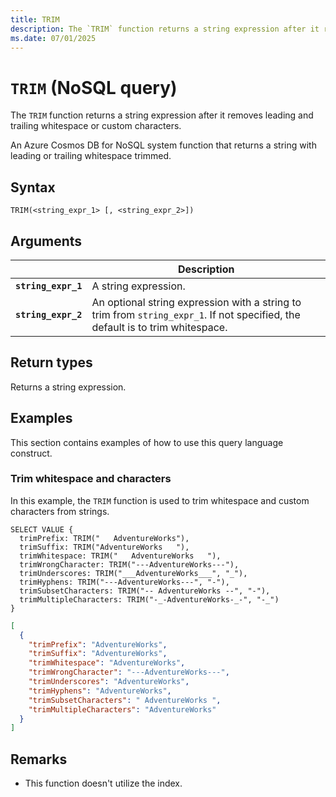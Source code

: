 ```yaml
---
title: TRIM
description: The `TRIM` function returns a string expression after it removes leading and trailing whitespace or custom characters.
ms.date: 07/01/2025
---
```


# `TRIM` (NoSQL query)

The `TRIM` function returns a string expression after it removes leading and trailing whitespace or custom characters.

An Azure Cosmos DB for NoSQL system function that returns a string with leading or trailing whitespace trimmed.

## Syntax

```nosql
TRIM(<string_expr_1> [, <string_expr_2>])
```

## Arguments

| | Description |
| --- | --- |
| **`string_expr_1`** | A string expression. |
| **`string_expr_2`** | An optional string expression with a string to trim from `string_expr_1`. If not specified, the default is to trim whitespace. |

## Return types

Returns a string expression.

## Examples

This section contains examples of how to use this query language construct.

### Trim whitespace and characters

In this example, the `TRIM` function is used to trim whitespace and custom characters from strings.

```nosql
SELECT VALUE {
  trimPrefix: TRIM("   AdventureWorks"),
  trimSuffix: TRIM("AdventureWorks   "),
  trimWhitespace: TRIM("   AdventureWorks   "),
  trimWrongCharacter: TRIM("---AdventureWorks---"),
  trimUnderscores: TRIM("___AdventureWorks___", "_"),
  trimHyphens: TRIM("---AdventureWorks---", "-"),
  trimSubsetCharacters: TRIM("-- AdventureWorks --", "-"),
  trimMultipleCharacters: TRIM("-_-AdventureWorks-_-", "-_")
}
```

```json
[
  {
    "trimPrefix": "AdventureWorks",
    "trimSuffix": "AdventureWorks",
    "trimWhitespace": "AdventureWorks",
    "trimWrongCharacter": "---AdventureWorks---",
    "trimUnderscores": "AdventureWorks",
    "trimHyphens": "AdventureWorks",
    "trimSubsetCharacters": " AdventureWorks ",
    "trimMultipleCharacters": "AdventureWorks"
  }
]
```

## Remarks

- This function doesn't utilize the index.
